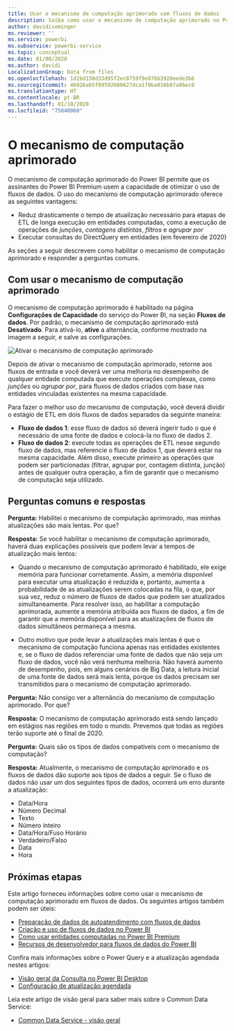 ```yaml
---
title: Usar o mecanismo de computação aprimorado com fluxos de dados
description: Saiba como usar o mecanismo de computação aprimorado no Power BI Premium com fluxos de dados
author: davidiseminger
ms.reviewer: ''
ms.service: powerbi
ms.subservice: powerbi-service
ms.topic: conceptual
ms.date: 01/08/2020
ms.author: davidi
LocalizationGroup: Data from files
ms.openlocfilehash: 1d2bd150d33d95f2ec8759f9e876b3920eede3b6
ms.sourcegitcommit: 4b926ab5f09592680627dca1f0ba016b07a86ec0
ms.translationtype: HT
ms.contentlocale: pt-BR
ms.lasthandoff: 01/10/2020
ms.locfileid: "75840060"
---
```

# <a name="the-enhanced-compute-engine"></a>O mecanismo de computação aprimorado

O mecanismo de computação aprimorado do Power BI permite que os assinantes do Power BI Premium usem a capacidade de otimizar o uso de fluxos de dados. O uso do mecanismo de computação aprimorado oferece as seguintes vantagens:

* Reduz drasticamente o tempo de atualização necessário para etapas de ETL de longa execução em entidades computadas, como a execução de operações de *junções*, *contagens distintas*, *filtros* e *agrupar por*
* Executar consultas do DirectQuery em entidades (em fevereiro de 2020)

As seções a seguir descrevem como habilitar o mecanismo de computação aprimorado e responder a perguntas comuns.


## <a name="using-the-enhanced-compute-engine"></a>Com usar o mecanismo de computação aprimorado

O mecanismo de computação aprimorado é habilitado na página **Configurações de Capacidade** do serviço do Power BI, na seção **Fluxos de dados**. Por padrão, o mecanismo de computação aprimorado está **Desativado**. Para ativá-lo, **ative** a alternância, conforme mostrado na imagem a seguir, e salve as configurações. 

![Ativar o mecanismo de computação aprimorado](media/service-dataflows-enhanced-compute-engine/enhanced-compute-engine-01.png)

Depois de ativar o mecanismo de computação aprimorado, retorne aos fluxos de entrada e você deverá ver uma melhoria no desempenho de qualquer entidade computada que execute operações complexas, como *junções* ou *agrupar por*, para fluxos de dados criados com base nas entidades vinculadas existentes na mesma capacidade. 

Para fazer o melhor uso do mecanismo de computação, você deverá dividir o estágio de ETL em dois fluxos de dados separados da seguinte maneira:

* **Fluxo de dados 1**: esse fluxo de dados só deverá ingerir tudo o que é necessário de uma fonte de dados e colocá-la no fluxo de dados 2.
* **Fluxo de dados 2**: execute todas as operações de ETL nesse segundo fluxo de dados, mas referencie o fluxo de dados 1, que deverá estar na mesma capacidade. Além disso, execute primeiro as operações que podem ser particionadas (filtrar, agrupar por, contagem distinta, junção) antes de qualquer outra operação, a fim de garantir que o mecanismo de computação seja utilizado.

## <a name="common-questions-and-answers"></a>Perguntas comuns e respostas

**Pergunta:** Habilitei o mecanismo de computação aprimorado, mas minhas atualizações são mais lentas. Por que?

**Resposta:** Se você habilitar o mecanismo de computação aprimorado, haverá duas explicações possíveis que podem levar a tempos de atualização mais lentos:

 - Quando o mecanismo de computação aprimorado é habilitado, ele exige memória para funcionar corretamente. Assim, a memória disponível para executar uma atualização é reduzida e, portanto, aumenta a probabilidade de as atualizações serem colocadas na fila, o que, por sua vez, reduz o número de fluxos de dados que podem ser atualizados simultaneamente. Para resolver isso, ao habilitar a computação aprimorada, aumente a memória atribuída aos fluxos de dados, a fim de garantir que a memória disponível para as atualizações de fluxos de dados simultâneos permaneça a mesma.

 - Outro motivo que pode levar a atualizações mais lentas é que o mecanismo de computação funciona apenas nas entidades existentes e, se o fluxo de dados referenciar uma fonte de dados que não seja um fluxo de dados, você não verá nenhuma melhoria. Não haverá aumento de desempenho, pois, em alguns cenários de Big Data, a leitura inicial de uma fonte de dados será mais lenta, porque os dados precisam ser transmitidos para o mecanismo de computação aprimorado.  

**Pergunta:** Não consigo ver a alternância do mecanismo de computação aprimorado. Por que?

**Resposta:** O mecanismo de computação aprimorado está sendo lançado em estágios nas regiões em todo o mundo. Prevemos que todas as regiões terão suporte até o final de 2020.

**Pergunta:** Quais são os tipos de dados compatíveis com o mecanismo de computação?

**Resposta:** Atualmente, o mecanismo de computação aprimorado e os fluxos de dados dão suporte aos tipos de dados a seguir. Se o fluxo de dados não usar um dos seguintes tipos de dados, ocorrerá um erro durante a atualização:

* Data/Hora
* Número Decimal
* Texto
* Número inteiro
* Data/Hora/Fuso Horário
* Verdadeiro/Falso
* Data
* Hora

## <a name="next-steps"></a>Próximas etapas

Este artigo forneceu informações sobre como usar o mecanismo de computação aprimorado em fluxos de dados. Os seguintes artigos também podem ser úteis:

* [Preparação de dados de autoatendimento com fluxos de dados](service-dataflows-overview.md)
* [Criação e uso de fluxos de dados no Power BI](service-dataflows-create-use.md)
* [Como usar entidades computadas no Power BI Premium](service-dataflows-computed-entities-premium.md)
* [Recursos de desenvolvedor para fluxos de dados do Power BI](service-dataflows-developer-resources.md)

Confira mais informações sobre o Power Query e a atualização agendada nestes artigos:
* [Visão geral da Consulta no Power BI Desktop](desktop-query-overview.md)
* [Configuração de atualização agendada](refresh-scheduled-refresh.md)

Leia este artigo de visão geral para saber mais sobre o Common Data Service:
* [Common Data Service - visão geral ](https://docs.microsoft.com/powerapps/common-data-model/overview)

